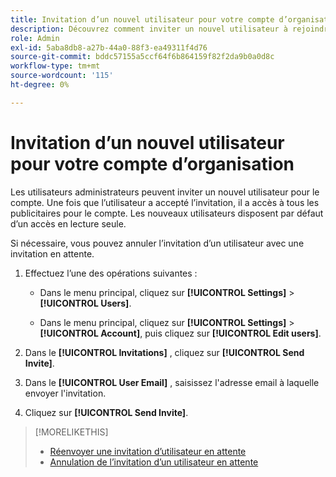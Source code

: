 ```yaml
---
title: Invitation d’un nouvel utilisateur pour votre compte d’organisation
description: Découvrez comment inviter un nouvel utilisateur à rejoindre le compte.
role: Admin
exl-id: 5aba8db8-a27b-44a0-88f3-ea49311f4d76
source-git-commit: bddc57155a5ccf64f6b864159f82f2da9b0a0d8c
workflow-type: tm+mt
source-wordcount: '115'
ht-degree: 0%

---
```


# Invitation d’un nouvel utilisateur pour votre compte d’organisation

Les utilisateurs administrateurs peuvent inviter un nouvel utilisateur pour le compte. Une fois que l’utilisateur a accepté l’invitation, il a accès à tous les publicitaires pour le compte. Les nouveaux utilisateurs disposent par défaut d’un accès en lecture seule.

Si nécessaire, vous pouvez annuler l’invitation d’un utilisateur avec une invitation en attente.

1. Effectuez l’une des opérations suivantes :

   * Dans le menu principal, cliquez sur **[!UICONTROL Settings]** > **[!UICONTROL Users]**.

   * Dans le menu principal, cliquez sur **[!UICONTROL Settings]** > **[!UICONTROL Account]**, puis cliquez sur **[!UICONTROL Edit users]**.

1. Dans le **[!UICONTROL Invitations]** , cliquez sur **[!UICONTROL Send Invite]**.

1. Dans le **[!UICONTROL User Email]** , saisissez l&#39;adresse email à laquelle envoyer l&#39;invitation.

1. Cliquez sur **[!UICONTROL Send Invite]**.

>[!MORELIKETHIS]
>
>* [Réenvoyer une invitation d’utilisateur en attente](user-resend-invite.md)
>* [Annulation de l’invitation d’un utilisateur en attente](user-uninvite.md)

<!-- >* [Edit User Permissions or Delete a User](user-edit.md) -->

